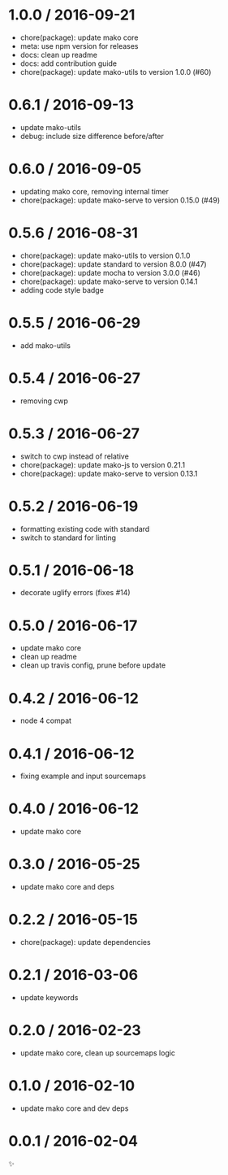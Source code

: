
1.0.0 / 2016-09-21
==================

  * chore(package): update mako core
  * meta: use npm version for releases
  * docs: clean up readme
  * docs: add contribution guide
  * chore(package): update mako-utils to version 1.0.0 (#60)

0.6.1 / 2016-09-13
==================

  * update mako-utils
  * debug: include size difference before/after

0.6.0 / 2016-09-05
==================

  * updating mako core, removing internal timer
  * chore(package): update mako-serve to version 0.15.0 (#49)

0.5.6 / 2016-08-31
==================

  * chore(package): update mako-utils to version 0.1.0
  * chore(package): update standard to version 8.0.0 (#47)
  * chore(package): update mocha to version 3.0.0 (#46)
  * chore(package): update mako-serve to version 0.14.1
  * adding code style badge

0.5.5 / 2016-06-29
==================

  * add mako-utils

0.5.4 / 2016-06-27
==================

  * removing cwp

0.5.3 / 2016-06-27
==================

  * switch to cwp instead of relative
  * chore(package): update mako-js to version 0.21.1
  * chore(package): update mako-serve to version 0.13.1

0.5.2 / 2016-06-19
==================

  * formatting existing code with standard
  * switch to standard for linting

0.5.1 / 2016-06-18
==================

  * decorate uglify errors (fixes #14)

0.5.0 / 2016-06-17
==================

  * update mako core
  * clean up readme
  * clean up travis config, prune before update

0.4.2 / 2016-06-12
==================

  * node 4 compat

0.4.1 / 2016-06-12
==================

  * fixing example and input sourcemaps

0.4.0 / 2016-06-12
==================

  * update mako core

0.3.0 / 2016-05-25
==================

  * update mako core and deps

0.2.2 / 2016-05-15
==================

  * chore(package): update dependencies

0.2.1 / 2016-03-06
==================

  * update keywords

0.2.0 / 2016-02-23
==================

  * update mako core, clean up sourcemaps logic

0.1.0 / 2016-02-10
==================

  * update mako core and dev deps

0.0.1 / 2016-02-04
==================

:sparkles:
